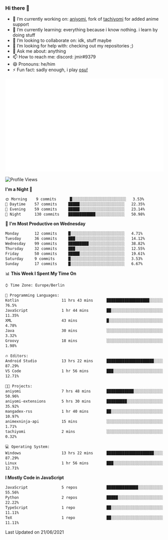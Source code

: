 ### Hi there 👋



<!--
**jmir1/jmir1** is a ✨ _special_ ✨ repository because its `README.md` (this file) appears on your GitHub profile.

Here are some ideas to get you started:
-->
- 🔭 I’m currently working on: [aniyomi](https://github.com/jmir1/aniyomi), fork of [tachiyomi](https://github.com/tachiyomiorg/tachiyomi) for added anime support
- 🌱 I’m currently learning: everything because i know nothing. i learn by doing stuff
- 👯 I’m looking to collaborate on: idk, stuff maybe
- 🤔 I’m looking for help with: checking out my repositories ;)
- 💬 Ask me about: anything
- 📫 How to reach me: discord: jmir#9379
- 😄 Pronouns: he/him
- ⚡ Fun fact: sadly enough, i play [osu!](https://osu.ppy.sh/users/18018426)
<div>
	<p align="center">
		<img src="https://github.com/jmir1/github-stats/blob/master/generated/overview.svg">
	</p>
</div>

<!--START_SECTION:waka-->
![Profile Views](http://img.shields.io/badge/Profile%20Views-17-blue)

**I'm a Night 🦉** 

```text
🌞 Morning    9 commits      █░░░░░░░░░░░░░░░░░░░░░░░░   3.53% 
🌆 Daytime    57 commits     █████░░░░░░░░░░░░░░░░░░░░   22.35% 
🌃 Evening    59 commits     █████░░░░░░░░░░░░░░░░░░░░   23.14% 
🌙 Night      130 commits    ████████████░░░░░░░░░░░░░   50.98%

```
📅 **I'm Most Productive on Wednesday** 

```text
Monday       12 commits     █░░░░░░░░░░░░░░░░░░░░░░░░   4.71% 
Tuesday      36 commits     ███░░░░░░░░░░░░░░░░░░░░░░   14.12% 
Wednesday    99 commits     █████████░░░░░░░░░░░░░░░░   38.82% 
Thursday     32 commits     ███░░░░░░░░░░░░░░░░░░░░░░   12.55% 
Friday       50 commits     █████░░░░░░░░░░░░░░░░░░░░   19.61% 
Saturday     9 commits      █░░░░░░░░░░░░░░░░░░░░░░░░   3.53% 
Sunday       17 commits     █░░░░░░░░░░░░░░░░░░░░░░░░   6.67%

```


📊 **This Week I Spent My Time On** 

```text
⌚︎ Time Zone: Europe/Berlin

💬 Programming Languages: 
Kotlin                   11 hrs 43 mins      ███████████████████░░░░░░   76.5% 
JavaScript               1 hr 44 mins        ██░░░░░░░░░░░░░░░░░░░░░░░   11.35% 
XML                      43 mins             █░░░░░░░░░░░░░░░░░░░░░░░░   4.78% 
Java                     30 mins             ░░░░░░░░░░░░░░░░░░░░░░░░░   3.32% 
Groovy                   18 mins             ░░░░░░░░░░░░░░░░░░░░░░░░░   1.98%

🔥 Editors: 
Android Studio           13 hrs 22 mins      █████████████████████░░░░   87.29% 
VS Code                  1 hr 56 mins        ███░░░░░░░░░░░░░░░░░░░░░░   12.71%

🐱‍💻 Projects: 
aniyomi                  7 hrs 48 mins       ████████████░░░░░░░░░░░░░   50.96% 
aniyomi-extensions       5 hrs 30 mins       █████████░░░░░░░░░░░░░░░░   35.92% 
mangadex-rss             1 hr 40 mins        ██░░░░░░░░░░░░░░░░░░░░░░░   10.97% 
animexninja-api          15 mins             ░░░░░░░░░░░░░░░░░░░░░░░░░   1.71% 
tachiyomi                2 mins              ░░░░░░░░░░░░░░░░░░░░░░░░░   0.32%

💻 Operating System: 
Windows                  13 hrs 22 mins      █████████████████████░░░░   87.29% 
Linux                    1 hr 56 mins        ███░░░░░░░░░░░░░░░░░░░░░░   12.71%

```

**I Mostly Code in JavaScript** 

```text
JavaScript               5 repos             ██████████████░░░░░░░░░░░   55.56% 
Python                   2 repos             █████░░░░░░░░░░░░░░░░░░░░   22.22% 
TypeScript               1 repo              ██░░░░░░░░░░░░░░░░░░░░░░░   11.11% 
TeX                      1 repo              ██░░░░░░░░░░░░░░░░░░░░░░░   11.11%

```



 Last Updated on 21/06/2021
<!--END_SECTION:waka-->
